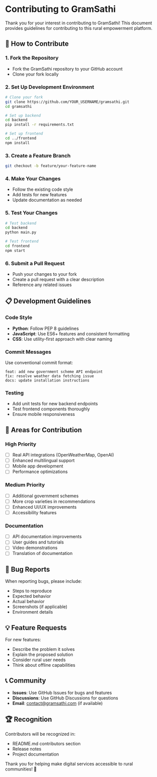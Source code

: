 # Contributing to GramSathi

Thank you for your interest in contributing to GramSathi! This document provides guidelines for contributing to this rural empowerment platform.

## 🤝 How to Contribute

### 1. Fork the Repository
- Fork the GramSathi repository to your GitHub account
- Clone your fork locally

### 2. Set Up Development Environment
```bash
# Clone your fork
git clone https://github.com/YOUR_USERNAME/gramsathi.git
cd gramsathi

# Set up backend
cd backend
pip install -r requirements.txt

# Set up frontend
cd ../frontend
npm install
```

### 3. Create a Feature Branch
```bash
git checkout -b feature/your-feature-name
```

### 4. Make Your Changes
- Follow the existing code style
- Add tests for new features
- Update documentation as needed

### 5. Test Your Changes
```bash
# Test backend
cd backend
python main.py

# Test frontend
cd frontend
npm start
```

### 6. Submit a Pull Request
- Push your changes to your fork
- Create a pull request with a clear description
- Reference any related issues

## 📋 Development Guidelines

### Code Style
- **Python**: Follow PEP 8 guidelines
- **JavaScript**: Use ES6+ features and consistent formatting
- **CSS**: Use utility-first approach with clear naming

### Commit Messages
Use conventional commit format:
```
feat: add new government scheme API endpoint
fix: resolve weather data fetching issue
docs: update installation instructions
```

### Testing
- Add unit tests for new backend endpoints
- Test frontend components thoroughly
- Ensure mobile responsiveness

## 🌟 Areas for Contribution

### High Priority
- [ ] Real API integrations (OpenWeatherMap, OpenAI)
- [ ] Enhanced multilingual support
- [ ] Mobile app development
- [ ] Performance optimizations

### Medium Priority
- [ ] Additional government schemes
- [ ] More crop varieties in recommendations
- [ ] Enhanced UI/UX improvements
- [ ] Accessibility features

### Documentation
- [ ] API documentation improvements
- [ ] User guides and tutorials
- [ ] Video demonstrations
- [ ] Translation of documentation

## 🐛 Bug Reports

When reporting bugs, please include:
- Steps to reproduce
- Expected behavior
- Actual behavior
- Screenshots (if applicable)
- Environment details

## 💡 Feature Requests

For new features:
- Describe the problem it solves
- Explain the proposed solution
- Consider rural user needs
- Think about offline capabilities

## 📞 Community

- **Issues**: Use GitHub Issues for bugs and features
- **Discussions**: Use GitHub Discussions for questions
- **Email**: contact@gramsathi.com (if available)

## 🏆 Recognition

Contributors will be recognized in:
- README.md contributors section
- Release notes
- Project documentation

Thank you for helping make digital services accessible to rural communities! 🙏
